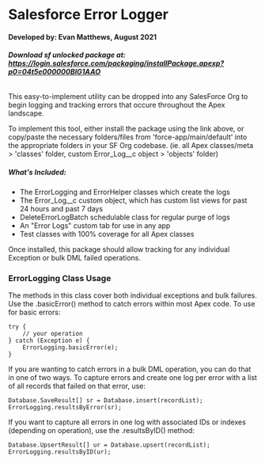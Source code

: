 # Salesforce Error Logger

#### Developed by: Evan Matthews, August 2021

###### *****Download sf unlocked package at: https://login.salesforce.com/packaging/installPackage.apexp?p0=04t5e000000BIG1AAO*****

This easy-to-implement utility can be dropped into any SalesForce Org to begin
logging and tracking errors that occure throughout the Apex landscape.

To implement this tool, either install the package using the link above, or copy/paste the necessary folders/files from 'force-app/main/default' into
the appropriate folders in your SF Org codebase. (ie. all Apex classes/meta > 'classes' folder, custom Error_Log__c object > 'objects' folder)

##### What's Included:

- The ErrorLogging and ErrorHelper classes which create the logs
- The Error_Log__c custom object, which has custom list views for past 24 hours and past 7 days
- DeleteErrorLogBatch schedulable class for regular purge of logs
- An "Error Logs" custom tab for use in any app
- Test classes with 100% coverage for all Apex classes

Once installed, this package should allow tracking for any individual Exception or bulk DML failed operations.

### ErrorLogging Class Usage

The methods in this class cover both individual exceptions and bulk failures. Use the .basicError()
method to catch errors within most Apex code. To use for basic errors:

```
try {
    // your operation
} catch (Exception e) {
    ErrorLogging.basicError(e);
}
```

If you are wanting to catch errors in a bulk DML operation, you can do that in one of two ways. To
capture errors and create one log per error with a list of all records that failed on that error, use:

```
Database.SaveResult[] sr = Database.insert(recordList);
ErrorLogging.resultsByError(sr);
```

If you want to capture all errors in one log with associated IDs or indexes (depending on operation),
use the .resultsByID() method:

```
Database.UpsertResult[] ur = Database.upsert(recordList);
ErrorLogging.resultsByID(ur);
```
